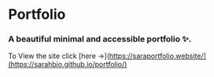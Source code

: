 # Portfolio 

### A beautiful minimal and accessible portfolio ✨.

To View the site click [here &rarr;](https://saraportfolio.website/](https://sarahbio.github.io/portfolio/)
